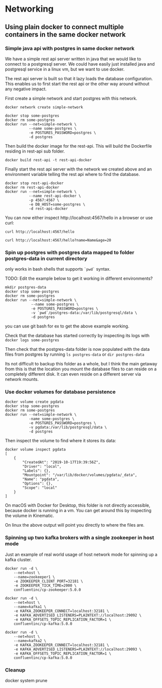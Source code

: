 # Networking
## Using plain docker to connect multiple containers in the same docker network

### Simple java api with postgres in same docker network

We have a simple rest api server written in java that we would like to connect to a postgresql server. 
We could have easily just installed java and postgresql service in a linux vm, but we want to use docker.

The rest api server is built so that it lazy loads the database configuration. 
This enables us to first start the rest api or the other way around without any negative impact.

First create a simple network and start postgres with this network.

```
docker network create simple-network

docker stop some-postgres
docker rm some-postgres
docker run --net=simple-network \
           --name some-postgres \
           -e POSTGRES_PASSWORD=postgres \
           -d postgres
```

Then build the docker image for the rest-api. This will build the Dockerfile residing in rest-api sub folder.

```
docker build rest-api -t rest-api-docker
```

Finally start the rest api server with the network we created above and an environment variable telling the rest api where to find the database.

```
docker stop rest-api-docker
docker rm rest-api-docker
docker run --net=simple-network \
           --name rest-api-docker \
           -p 4567:4567 \
           -e DB_HOST=some-postgres \
           -d rest-api-docker
```

You can now either inspect http://localhost:4567/hello in a browser or use curl:

```
curl http://localhost:4567/hello
 
curl http://localhost:4567/hello?name=Name&age=20
```

### Spin up postgres with postgres data mapped to folder postgres-data in current directory

only works in bash shells that supports ``` `pwd` ``` syntax. 

TODO: Edit the example below to get it working in different environments?

```
mkdir postgres-data
docker stop some-postgres
docker rm some-postgres
docker run --net=simple-network \
            --name some-postgres \
            -e POSTGRES_PASSWORD=postgres \
            -v `pwd`/postgres-data:/var/lib/postgresql/data \
            -d postgres
```

you can use git bash for ex to get the above example working.

Check that the database has started correctly by inspecting its logs with `docker logs some-postgres`

Then check that the postgres-data folder is now populated with the data files from postgres by running `ls postgres-data` or `dir postgres-data`

Its not difficult to backup this folder as a whole, but I think the main getaway from this is that the location you mount the database files to can reside on a completely different disk. It can even reside on a different server via network mounts.

### Use docker volumes for database persistence

```
docker volume create pgdata
docker stop some-postgres
docker rm some-postgres
docker run --net=simple-network \
           -name some-postgres \
           -e POSTGRES_PASSWORD=postgres \
           -v pgdata:/var/lib/postgresql/data \
           -d postgres
```

Then inspect the volume to find where it stores its data:

```
docker volume inspect pgdata
[
    {
        "CreatedAt": "2019-10-17T19:39:56Z",
        "Driver": "local",
        "Labels": {},
        "Mountpoint": "/var/lib/docker/volumes/pgdata/_data",
        "Name": "pgdata",
        "Options": {},
        "Scope": "local"
    }
]
```

On macOS with Docker for Desktop, this folder is not directly accessible, because docker is running in a vm. You can get around this by inspecting the volume in Kinematic.

On linux the above output will point you directly to where the files are.

### Spinning up two kafka brokers with a single zookeeper in host mode

Just an example of real world usage of host network mode for spinning up a kafka cluster.

```
docker run -d \
    --net=host \
    --name=zookeeper1 \
    -e ZOOKEEPER_CLIENT_PORT=32181 \
    -e ZOOKEEPER_TICK_TIME=2000 \
    confluentinc/cp-zookeeper:5.0.0
    
docker run -d \
    --net=host \
    --name=kafka1 \
    -e KAFKA_ZOOKEEPER_CONNECT=localhost:32181 \
    -e KAFKA_ADVERTISED_LISTENERS=PLAINTEXT://localhost:29092 \
    -e KAFKA_OFFSETS_TOPIC_REPLICATION_FACTOR=1 \
    confluentinc/cp-kafka:5.0.0

docker run -d \
    --net=host \
    --name=kafka2 \
    -e KAFKA_ZOOKEEPER_CONNECT=localhost:32181 \
    -e KAFKA_ADVERTISED_LISTENERS=PLAINTEXT://localhost:29093 \
    -e KAFKA_OFFSETS_TOPIC_REPLICATION_FACTOR=1 \
    confluentinc/cp-kafka:5.0.0
```

### Cleanup
docker system prune
